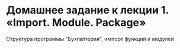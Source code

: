 # Домашнее задание к лекции 1. «Import. Module. Package»

Структура программы "Бухгалтерия", импорт функций и модулей